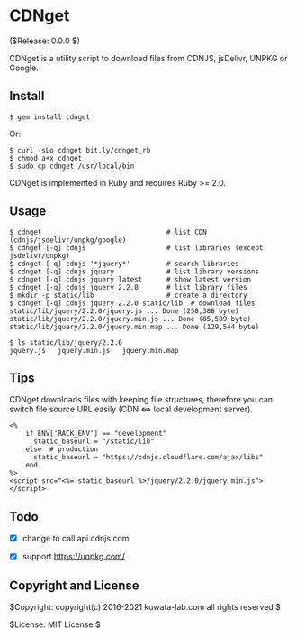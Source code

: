CDNget
======

($Release: 0.0.0 $)

CDNget is a utility script to download files from CDNJS, jsDelivr, UNPKG or Google.


Install
-------

    $ gem install cdnget

Or:

    $ curl -sLo cdnget bit.ly/cdnget_rb
    $ chmod a+x cdnget
    $ sudo cp cdnget /usr/local/bin

CDNget is implemented in Ruby and requires Ruby >= 2.0.


Usage
-----

    $ cdnget                               # list CDN (cdnjs/jsdelivr/unpkg/google)
    $ cdnget [-q] cdnjs                    # list libraries (except jsdelivr/unpkg)
    $ cdnget [-q] cdnjs '*jquery*'         # search libraries
    $ cdnget [-q] cdnjs jquery             # list library versions
    $ cdnget [-q] cdnjs jquery latest      # show latest version
    $ cdnget [-q] cdnjs jquery 2.2.0       # list library files
    $ mkdir -p static/lib                  # create a directory
    $ cdnget [-q] cdnjs jquery 2.2.0 static/lib  # download files
    static/lib/jquery/2.2.0/jquery.js ... Done (258,388 byte)
    static/lib/jquery/2.2.0/jquery.min.js ... Done (85,589 byte)
    static/lib/jquery/2.2.0/jquery.min.map ... Done (129,544 byte)

    $ ls static/lib/jquery/2.2.0
    jquery.js	jquery.min.js	jquery.min.map


Tips
----

CDNget downloads files with keeping file structures, therefore you can
switch file source URL easily (CDN <=> local development server).

```erb
<%
    if ENV['RACK_ENV'] == "development"
      static_baseurl = "/static/lib"
    else  # production
      static_baseurl = "https://cdnjs.cloudflare.com/ajax/libs"
    end
%>
<script src="<%= static_baseurl %>/jquery/2.2.0/jquery.min.js"></script>
```


Todo
----

* [x] change to call api.cdnjs.com
* [x] support <https://unpkg.com/>


Copyright and License
---------------------

$Copyright: copyright(c) 2016-2021 kuwata-lab.com all rights reserved $

$License: MIT License $
